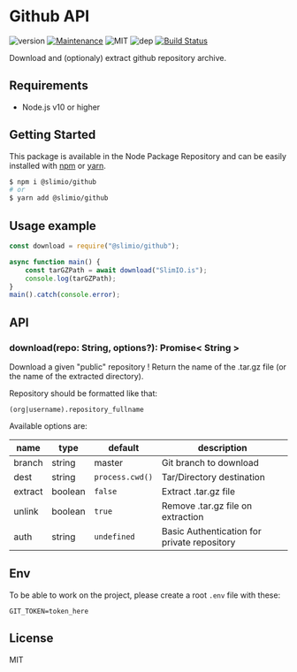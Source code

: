 # Github API

![version](https://img.shields.io/badge/dynamic/json.svg?url=https://raw.githubusercontent.com/SlimIO/github/master/package.json&query=$.version&label=Version)
[![Maintenance](https://img.shields.io/badge/Maintained%3F-yes-green.svg)](https://github.com/SlimIO/github/commit-activity)
![MIT](https://img.shields.io/github/license/mashape/apistatus.svg)
![dep](https://img.shields.io/david/SlimIO/github.svg)
[![Build Status](https://travis-ci.com/SlimIO/github.svg?branch=master)](https://travis-ci.com/SlimIO/github)

Download and (optionaly) extract github repository archive.

## Requirements
- Node.js v10 or higher

## Getting Started

This package is available in the Node Package Repository and can be easily installed with [npm](https://docs.npmjs.com/getting-started/what-is-npm) or [yarn](https://yarnpkg.com).

```bash
$ npm i @slimio/github
# or
$ yarn add @slimio/github
```

## Usage example
```js
const download = require("@slimio/github");

async function main() {
    const tarGZPath = await download("SlimIO.is");
    console.log(tarGZPath);
}
main().catch(console.error);
```

## API

### download(repo: String, options?): Promise< String >
Download a given "public" repository ! Return the name of the .tar.gz file (or the name of the extracted directory).

Repository should be formatted like that:
```
(org|username).repository_fullname
```

Available options are:

| name | type | default | description |
| --- | --- | --- | --- |
| branch | string | master | Git branch to download |
| dest | string | `process.cwd()` | Tar/Directory destination |
| extract | boolean | `false` | Extract .tar.gz file |
| unlink | boolean | `true` | Remove .tar.gz file on extraction |
| auth | string | `undefined` | Basic Authentication for private repository |

## Env
To be able to work on the project, please create a root `.env` file with these:
```
GIT_TOKEN=token_here
```

## License
MIT
